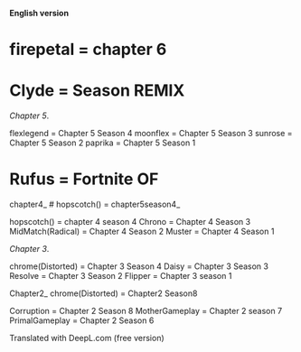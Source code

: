 **English version**

# firepetal = chapter 6

# Clyde = Season REMIX

_Chapter 5_.

flexlegend = Chapter 5 Season 4
moonflex = Chapter 5 Season 3
sunrose = Chapter 5 Season 2
paprika = Chapter 5 Season 1

# Rufus = Fortnite OF

chapter4_ # hopscotch() = chapter5season4_

hopscotch() = chapter 4 season 4
Chrono = Chapter 4 Season 3
MidMatch(Radical) = Chapter 4 Season 2
Muster = Chapter 4 Season 1

_Chapter 3_.

chrome(Distorted) = Chapter 3 Season 4
Daisy = Chapter 3 Season 3
Resolve = Chapter 3 Season 2
Flipper = Chapter 3 season 1

Chapter2_ chrome(Distorted) = Chapter2 Season8

Corruption = Chapter 2 Season 8
MotherGameplay = Chapter 2 season 7
PrimalGameplay = Chapter 2 Season 6

Translated with DeepL.com (free version)